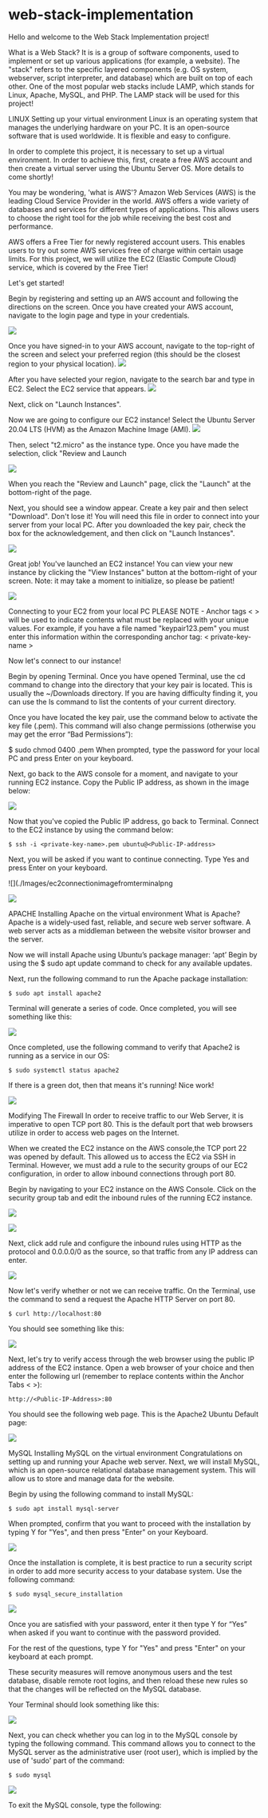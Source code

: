 # web-stack-implementation

Hello and welcome to the Web Stack Implementation project!

What is a Web Stack? It is is a group of software components, used to implement or set up various applications (for example, a website). The "stack" refers to the specific layered components (e.g. OS system, webserver, script interpreter, and database) which are built on top of each other. One of the most popular web stacks include LAMP, which stands for Linux, Apache, MySQL, and PHP. The LAMP stack will be used for this project!

LINUX
Setting up your virtual environment
Linux is an operating system that manages the underlying hardware on your PC. It is an open-source software that is used worldwide. It is flexible and easy to configure.

In order to complete this project, it is necessary to set up a virtual environment. In order to achieve this, first, create a free AWS account and then create a virtual server using the Ubuntu Server OS. More details to come shortly!

You may be wondering, 'what is AWS'? Amazon Web Services (AWS) is the leading Cloud Service Provider in the world. AWS offers a wide variety of databases and services for different types of applications. This allows users to choose the right tool for the job while receiving the best cost and performance.

AWS offers a Free Tier for newly registered account users. This enables users to try out some AWS services free of charge within certain usage limits. For this project, we will utilize the EC2 (Elastic Compute Cloud) service, which is covered by the Free Tier!

Let's get started!

Begin by registering and setting up an AWS account and following the directions on the screen. Once you have created your AWS account, navigate to the login page and type in your credentials.

![](./Images/AWSImages.png)

Once you have signed-in to your AWS account, navigate to the top-right of the screen and select your preferred region (this should be the closest region to your physical location).
![](./Images/AWSAccountimage.png)

After you have selected your region, navigate to the search bar and type in EC2. Select the EC2 service that appears.
![](./Images/AWSec2image.png)

Next, click on "Launch Instances".



Now we are going to configure our EC2 instance! Select the Ubuntu Server 20.04 LTS (HVM) as the Amazon Machine Image (AMI).
![](./Images/Ubuntuimage.png)

Then, select "t2.micro" as the instance type. Once you have made the selection, click "Review and Launch


![](./Images/EC2tierimage.png)

When you reach the "Review and Launch" page, click the "Launch" at the bottom-right of the page.

[](./Images/Instantlauchimage.png)

Next, you should see a window appear. Create a key pair and then select "Download". Don't lose it! You will need this file in order to connect into your server from your local PC. After you downloaded the key pair, check the box for the acknowledgement, and then click on "Launch Instances".

![](./Images/lauchimage.png)

Great job! You've launched an EC2 instance! You can view your new instance by clicking the "View Instances" button at the bottom-right of your screen. Note: it may take a moment to initialize, so please be patient!

![](./Images/viewinstanceimage.png)

Connecting to your EC2 from your local PC
PLEASE NOTE - Anchor tags < > will be used to indicate contents what must be replaced with your unique values. For example, if you have a file named "keypair123.pem" you must enter this information within the corresponding anchor tag: < private-key-name >

Now let's connect to our instance!

Begin by opening Terminal. Once you have opened Terminal, use the cd command to change into the directory that your key pair is located. This is usually the ~/Downloads directory. If you are having difficulty finding it, you can use the ls command to list the contents of your current directory.

Once you have located the key pair, use the command below to activate the key file (.pem). This command will also change permissions (otherwise you may get the error “Bad Permissions”):

$ sudo chmod 0400 <private-key-name>.pem
When prompted, type the password for your local PC and press Enter on your keyboard.

Next, go back to the AWS console for a moment, and navigate to your running EC2 instance. Copy the Public IP address, as shown in the image below:

![](./Images/publicipimage.png)

Now that you've copied the Public IP address, go back to Terminal. Connect to the EC2 instance by using the command below:

```
$ ssh -i <private-key-name>.pem ubuntu@<Public-IP-address>

```

Next, you will be asked if you want to continue connecting. Type Yes and press Enter on your keyboard.

![](./Images/ec2connectionimagefromterminalpng

![](./Images/ec2connectionimagefromterminal.png)

APACHE
Installing Apache on the virtual environment
What is Apache? Apache is a widely-used fast, reliable, and secure web server software. A web server acts as a middleman between the website visitor browser and the server.

Now we will install Apache using Ubuntu’s package manager: ‘apt’ Begin by using the $ sudo apt update command to check for any available updates.

Next, run the following command to run the Apache package installation:

```
$ sudo apt install apache2
```

Terminal will generate a series of code. Once completed, you will see something like this:

![](./Images/apache22installation.png)

Once completed, use the following command to verify that Apache2 is running as a service in our OS:

```
$ sudo systemctl status apache2
```

If there is a green dot, then that means it's running! Nice work!

![](./Images/Apache2status.png)


Modifying The Firewall
In order to receive traffic to our Web Server, it is imperative to open TCP port 80. This is the default port that web browsers utilize in order to access web pages on the Internet.

When we created the EC2 instance on the AWS console,the TCP port 22 was opened by default. This allowed us to access the EC2 via SSH in Terminal. However, we must add a rule to the security groups of our EC2 configuration, in order to allow inbound connections through port 80.

Begin by navigating to your EC2 instance on the AWS Console. Click on the security group tab and edit the inbound rules of the running EC2 instance.

![](./Images/securitygroup.png)

![](./Images/securityinboudrule.png)

Next, click add rule and configure the inbound rules using HTTP as the protocol and 0.0.0.0/0 as the source, so that traffic from any IP address can enter.

![](./Images/Addarule.png)

Now let's verify whether or not we can receive traffic. On the Terminal, use the command to send a request the Apache HTTP Server on port 80.

```
$ curl http://localhost:80
```
You should see something like this:

![](./Images/hostimage.png)

Next, let's try to verify access through the web browser using the public IP address of the EC2 instance. Open a web browser of your choice and then enter the following url (remember to replace contents within the Anchor Tabs < >):

```
http://<Public-IP-Address>:80
```

You should see the following web page. This is the Apache2 Ubuntu Default page:

![](./Images/Apache2running.png)

MySQL
Installing MySQL on the virtual environment
Congratulations on setting up and running your Apache web server. Next, we will install MySQL, which is an open-source relational database management system. This will allow us to store and manage data for the website.

Begin by using the following command to install MySQL:


```
$ sudo apt install mysql-server
```

When prompted, confirm that you want to proceed with the installation by typing Y for "Yes", and then press "Enter" on your Keyboard.

![](./Images/mysqlimage.png)

Once the installation is complete, it is best practice to run a security script in order to add more security access to your database system. Use the following command:

```
$ sudo mysql_secure_installation
```

![](./Images/mysqlimagechecking.png)

Once you are satisfied with your password, enter it then type Y for “Yes” when asked if you want to continue with the password provided.

For the rest of the questions, type Y for "Yes" and press "Enter" on your keyboard at each prompt.

These security measures will remove anonymous users and the test database, disable remote root logins, and then reload these new rules so that the changes will be reflected on the MySQL database.

Your Terminal should look something like this:

![](./Images/mysqlimagepassword.png)

Next, you can check whether you can log in to the MySQL console by typing the following command. This command allows you to connect to the MySQL server as the administrative user (root user), which is implied by the use of 'sudo' part of the command:

```
$ sudo mysql
```

![](./Images/mysqlimagerunning.png)

To exit the MySQL console, type the following: